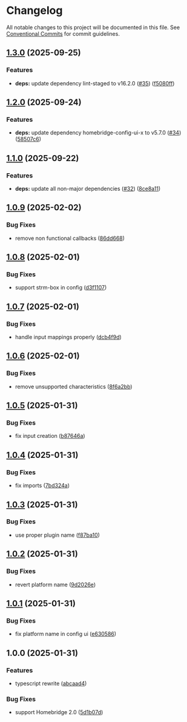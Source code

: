 # Changelog

All notable changes to this project will be documented in this file. See
[Conventional Commits](https://conventionalcommits.org) for commit guidelines.

## [1.3.0](https://github.com/jabrown93/homebridge-onkyo/compare/v1.2.0...v1.3.0) (2025-09-25)

### Features

* **deps:** update dependency lint-staged to v16.2.0 ([#35](https://github.com/jabrown93/homebridge-onkyo/issues/35)) ([f5080ff](https://github.com/jabrown93/homebridge-onkyo/commit/f5080ffbea0971e3a465f250c1dd156c81ca0ac0))

## [1.2.0](https://github.com/jabrown93/homebridge-onkyo/compare/v1.1.0...v1.2.0) (2025-09-24)

### Features

* **deps:** update dependency homebridge-config-ui-x to v5.7.0 ([#34](https://github.com/jabrown93/homebridge-onkyo/issues/34)) ([58507c6](https://github.com/jabrown93/homebridge-onkyo/commit/58507c6d53ccf5b24ea1db36dac0cc3058dc7d77))

## [1.1.0](https://github.com/jabrown93/homebridge-onkyo/compare/v1.0.9...v1.1.0) (2025-09-22)

### Features

* **deps:** update all non-major dependencies ([#32](https://github.com/jabrown93/homebridge-onkyo/issues/32)) ([8ce8a11](https://github.com/jabrown93/homebridge-onkyo/commit/8ce8a119b9deab6b44a96640951a443bbda8564d))

## [1.0.9](https://github.com/jabrown93/homebridge-onkyo/compare/v1.0.8...v1.0.9) (2025-02-02)

### Bug Fixes

* remove non functional callbacks ([86dd668](https://github.com/jabrown93/homebridge-onkyo/commit/86dd668a7312414581953ab3ce6b133534c15315))

## [1.0.8](https://github.com/jabrown93/homebridge-onkyo/compare/v1.0.7...v1.0.8) (2025-02-01)

### Bug Fixes

* support strm-box in config ([d3f1107](https://github.com/jabrown93/homebridge-onkyo/commit/d3f11079e5ea7c3159795e342c6cdc2cfe8a1dac))

## [1.0.7](https://github.com/jabrown93/homebridge-onkyo/compare/v1.0.6...v1.0.7) (2025-02-01)

### Bug Fixes

* handle input mappings properly ([dcb4f9d](https://github.com/jabrown93/homebridge-onkyo/commit/dcb4f9d870e28d314135a046aa284c39c6cc8e46))

## [1.0.6](https://github.com/jabrown93/homebridge-onkyo/compare/v1.0.5...v1.0.6) (2025-02-01)

### Bug Fixes

* remove unsupported characteristics ([8f6a2bb](https://github.com/jabrown93/homebridge-onkyo/commit/8f6a2bb5f576d43e17550df36219a9f9400986a3))

## [1.0.5](https://github.com/jabrown93/homebridge-onkyo/compare/v1.0.4...v1.0.5) (2025-01-31)

### Bug Fixes

* fix input creation ([b87646a](https://github.com/jabrown93/homebridge-onkyo/commit/b87646abbbac841ac47968c288940f99d2b326b6))

## [1.0.4](https://github.com/jabrown93/homebridge-onkyo/compare/v1.0.3...v1.0.4) (2025-01-31)

### Bug Fixes

* fix imports ([7bd324a](https://github.com/jabrown93/homebridge-onkyo/commit/7bd324a4459a55e29f5e9190d4bd3a1988579c40))

## [1.0.3](https://github.com/jabrown93/homebridge-onkyo/compare/v1.0.2...v1.0.3) (2025-01-31)

### Bug Fixes

* use proper plugin name ([f87ba10](https://github.com/jabrown93/homebridge-onkyo/commit/f87ba10aa0ab1ae252a5939ddaafc2d314b90a09))

## [1.0.2](https://github.com/jabrown93/homebridge-onkyo/compare/v1.0.1...v1.0.2) (2025-01-31)

### Bug Fixes

* revert platform name ([9d2026e](https://github.com/jabrown93/homebridge-onkyo/commit/9d2026e31fe3ce3abea92c68d1f95ff3f554f9fd))

## [1.0.1](https://github.com/jabrown93/homebridge-onkyo/compare/v1.0.0...v1.0.1) (2025-01-31)

### Bug Fixes

* fix platform name in config ui ([e630586](https://github.com/jabrown93/homebridge-onkyo/commit/e630586a285df8f4ead527b2b38f946e4018bbff))

## 1.0.0 (2025-01-31)

### Features

* typescript rewrite ([abcaad4](https://github.com/jabrown93/homebridge-onkyo/commit/abcaad4341a8af70f5a3cc3781c3fddfbb07ea9b))

### Bug Fixes

* support Homebridge 2.0 ([5d1b07d](https://github.com/jabrown93/homebridge-onkyo/commit/5d1b07d6dce39cf143942b102840565083d338fd))
